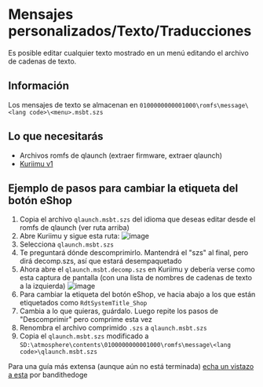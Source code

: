 # Mensajes personalizados/Texto/Traducciones

Es posible editar cualquier texto mostrado en un menú editando el archivo de cadenas de texto.

## Información

Los mensajes de texto se almacenan en `0100000000001000\romfs\message\<lang code>\<menu>.msbt.szs`

## Lo que necesitarás

- Archivos romfs de qlaunch (extraer firmware, extraer qlaunch)
- [Kuriimu v1](https://github.com/IcySon55/Kuriimu/releases)

## Ejemplo de pasos para cambiar la etiqueta del botón eShop

1. Copia el archivo `qlaunch.msbt.szs` del idioma que deseas editar desde el romfs de qlaunch (ver ruta arriba)
2. Abre Kuriimu y sigue esta ruta: ![image](https://cdn.discordapp.com/attachments/495784470377398282/495850689394638848/unknown1.png)
3. Selecciona `qlaunch.msbt.szs`
4. Te preguntará dónde descomprimirlo. Mantendrá el "szs" al final, pero dirá decomp.szs, así que estará desempaquetado
5. Ahora abre el `qlaunch.msbt.decomp.szs` en Kuriimu y debería verse como esta captura de pantalla (con una lista de nombres de cadenas de texto a la izquierda) ![image](https://cdn.discordapp.com/attachments/495784470377398282/495850914872295424/unknown.png)
6. Para cambiar la etiqueta del botón eShop, ve hacia abajo a los que están etiquetados como `RdtSystemTitle_Shop`
7. Cambia a lo que quieras, guárdalo. Luego repite los pasos de "Descomprimir" pero comprime esta vez
8. Renombra el archivo comprimido `.szs` a `qlaunch.msbt.szs`
9. Copia el `qlaunch.msbt.szs` modificado a `SD:\atmosphere\contents\0100000000001000\romfs\message\<lang code>\qlaunch.msbt.szs`

Para una guía más extensa (aunque aún no está terminada) [echa un vistazo a esta](https://github.com/bandithedoge/switch-pl/wiki) por bandithedoge
